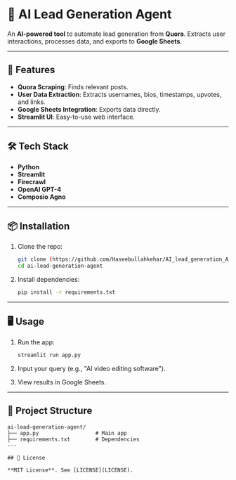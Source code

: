 # 🎯 AI Lead Generation Agent

An **AI-powered tool** to automate lead generation from **Quora**. Extracts user interactions, processes data, and exports to **Google Sheets**.

---

## 🚀 Features

- **Quora Scraping**: Finds relevant posts.
- **User Data Extraction**: Extracts usernames, bios, timestamps, upvotes, and links.
- **Google Sheets Integration**: Exports data directly.
- **Streamlit UI**: Easy-to-use web interface.

---

## 🛠️ Tech Stack

- **Python**
- **Streamlit**
- **Firecrawl**
- **OpenAI GPT-4**
- **Composio Agno**

---

## 📦 Installation

1. Clone the repo:
   ```bash
   git clone (https://github.com/Haseebullahkehar/AI_lead_generation_Agent.git)
   cd ai-lead-generation-agent
   ```

2. Install dependencies:
   ```bash
   pip install -r requirements.txt
---

## 🖥️ Usage

1. Run the app:
   ```bash
   streamlit run app.py
   ```

2. Input your query (e.g., "AI video editing software").
3. View results in Google Sheets.

---

## 📂 Project Structure

```
ai-lead-generation-agent/
├── app.py                  # Main app
├── requirements.txt        # Dependencies
---

## 📜 License

**MIT License**. See [LICENSE](LICENSE).


